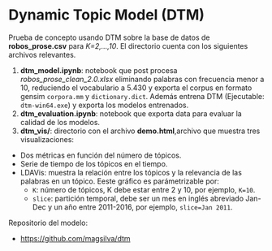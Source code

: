 # Dynamic Topic Model (DTM)

Prueba de concepto usando DTM sobre la base de datos de **robos_prose.csv** para *K=2,...,10*. El directorio cuenta con los siguientes archivos relevantes.

1. **dtm_model.ipynb**: notebook que post procesa *robos_prose_clean_2.0.xlsx* eliminando palabras con frecuencia menor a 10, reduciendo el vocabulario a  5.430 y exporta el corpus en formato gensim `corpora.mm` y `dictionary.dict`. Además entrena DTM (Ejecutable: `dtm-win64.exe`) y exporta los modelos entrenados.
2. **dtm_evaluation.ipynb**: notebook que exporta data para evaluar la calidad de los modelos.
3. **dtm_vis/**: directorio con el archivo **demo.html**,archivo que muestra tres visualizaciones:
  - Dos métricas en función del número de tópicos.
  - Serie de tiempo de los tópicos en el tiempo.
  - LDAVis: muestra la relación entre los tópicos y la relevancia de las palabras en un tópico. Eeste gráfico es parámetrizable por:
    - `K`: número de tópicos, K debe estar entre 2 y 10, por ejemplo, `K=10`.
    - `slice`: partición temporal, debe ser un mes en inglés abreviado Jan-Dec y un año entre 2011-2016, por ejemplo, `slice=Jan 2011`.

Repositorio del modelo:
- https://github.com/magsilva/dtm
